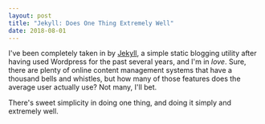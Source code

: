```yaml
---
layout: post
title: "Jekyll: Does One Thing Extremely Well"
date: 2018-08-01
---
```

I've been completely taken in by [Jekyll](www.jekyllrb.com), a simple static blogging utility after having used Wordpress for the past several years, and I'm in *love*. Sure, there are plenty of online content management systems that have a thousand bells and whistles, but how many of those features does the average user actually use?  Not many, I'll bet.

There's sweet simplicity in doing one thing, and doing it simply and extremely well.